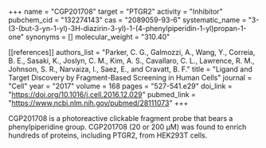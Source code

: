 +++
name = "CGP201708"
target = "PTGR2"
activity = "Inhibitor"
pubchem_cid = "132274143"
cas = "2089059-93-6"
systematic_name = "3-(3-(but-3-yn-1-yl)-3H-diazirin-3-yl)-1-(4-phenylpiperidin-1-yl)propan-1-one"
synonyms = []
molecular_weight = "310.40"


[[references]]
authors_list = "Parker, C. G., Galmozzi, A., Wang, Y., Correia, B. E., Sasaki, K., Joslyn, C. M., Kim, A. S., Cavallaro, C. L., Lawrence, R. M., Johnson, S. R., Narvaiza, I., Saez, E., and Cravatt, B. F."
title = "Ligand and Target Discovery by Fragment-Based Screening in Human Cells"
journal = "Cell"
year = "2017"
volume = 168
pages = "527-541.e29"
doi_link = "https://doi.org/10.1016/j.cell.2016.12.029"
pubmed_link = "https://www.ncbi.nlm.nih.gov/pubmed/28111073"
+++

CGP201708 is a photoreactive clickable fragment probe that bears a phenylpiperidine group. CGP201708 (20 or 200 µM) was found to enrich hundreds of proteins, including PTGR2, from HEK293T cells.